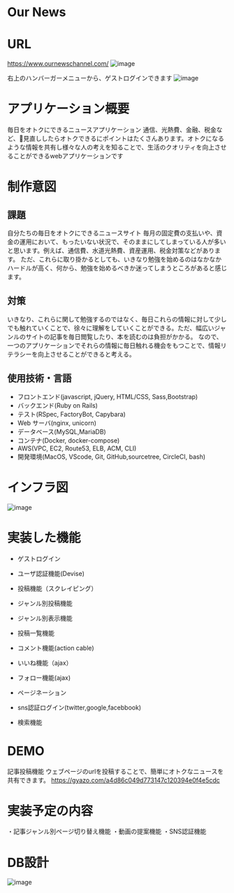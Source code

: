 # Our News

# URL
https://www.ournewschannel.com/
![image](https://user-images.githubusercontent.com/73804663/107180810-de87c380-6a1c-11eb-8938-57de765b7ad4.png)


右上のハンバーガーメニューから、ゲストログインできます
![image](https://user-images.githubusercontent.com/73804663/107180696-94064700-6a1c-11eb-8f13-19d70008f8ab.png)

# アプリケーション概要
毎日をオトクにできるニュースアプリケーション
通信、光熱費、金融、税金など、見直ししたらオトクできるにポイントはたくさんあります。オトクになるような情報を共有し様々な人の考えを知ることで、生活のクオリティを向上させることができるwebアプリケーションです


# 制作意図

## 課題
自分たちの毎日をオトクにできるニュースサイト
毎月の固定費の支払いや、資金の運用において、もったいない状況で、そのままにしてしまっている人が多いと思います。例えば、通信費、水道光熱費、資産運用、税金対策などがあります。
ただ、これらに取り掛かるとしても、いきなり勉強を始めるのはなかなかハードルが高く、何から、勉強を始めるべきか迷ってしまうところがあると感じます。

## 対策

いきなり、これらに関して勉強するのではなく、毎日これらの情報に対して少しでも触れていくことで、徐々に理解をしていくことができる。ただ、幅広いジャンルのサイトの記事を毎日閲覧したり、本を読むのは負担がかかる。
なので、一つのアプリケーションでそれらの情報に毎日触れる機会をもつことで、情報リテラシーを向上させることができると考える。

## 使用技術・言語
- フロントエンド(javascript, jQuery, HTML/CSS, Sass,Bootstrap)
- バックエンド(Ruby on Rails)
- テスト(RSpec, FactoryBot, Capybara)
- Web サーバ(nginx, unicorn)
- データベース(MySQL,MariaDB)
- コンテナ(Docker, docker-compose)
- AWS(VPC, EC2, Route53, ELB, ACM, CLI)
- 開発環境(MacOS, VScode, Git, GitHub,sourcetree, CircleCI, bash)

# インフラ図
![image](https://user-images.githubusercontent.com/73804663/107179240-5fdd5700-6a19-11eb-8702-c796203ff8d0.png)



# 実装した機能
- ゲストログイン
- ユーザ認証機能(Devise)
- 投稿機能（スクレイピング）
- ジャンル別投稿機能
- ジャンル別表示機能
- 投稿一覧機能
- コメント機能(action cable)
- いいね機能（ajax）
- フォロー機能(ajax)
- ページネーション

- sns認証ログイン(twitter,google,facebbook)
- 検索機能


# DEMO
記事投稿機能
ウェブページのurlを投稿することで、簡単にオトクなニュースを共有できます。
https://gyazo.com/a4d86c049d773147c120394e0f4e5cdc

# 実装予定の内容
・記事ジャンル別ページ切り替え機能
・動画の提案機能
・SNS認証機能



# DB設計
![image](https://user-images.githubusercontent.com/73804663/107189550-e51e3700-6a2c-11eb-881f-ce40295080bd.png)
